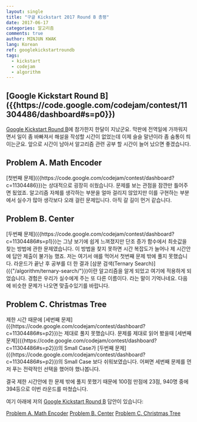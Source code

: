 ```yaml
---
layout: single
title: "구글 Kickstart 2017 Round B 총평"
date: 2017-06-17
categories: 알고리즘
comments: true
author: MINJUN KWAK
lang: Korean
ref: googlekickstartroundb
tags:
  - kickstart
  - codejam
  - algorithm
---
```


<h2>[Google Kickstart Round B]({{https://code.google.com/codejam/contest/11304486/dashboard#s=p0}})</h2>

[Google Kickstart Round B]({{https://code.google.com/codejam/contest/11304486/dashboard#s=p0}})에 참가한지 한달이 지났군요.
막판에 전역일에 가까워지면서 일이 좀 바빠져서 해설을 작성할 시간이 없었는데 이제 슬슬 말년이라 좀 숨통이 틔이는군요.
앞으로 시간이 남아서 알고리즘 관련 공부 할 시간이 늘어 났으면 좋겠습니다.

<h2>Problem A. Math Encoder</h2>
[첫번째 문제]({{https://code.google.com/codejam/contest/dashboard?c=11304486}})는 상대적으로 굉장히 쉬웠습니다. 문제를 보는 관점을 잠깐만 틀어주면 됬었죠.
알고리즘 자체를 생각하는 부분을 얼마 걸리지 않았지만 이를 구현하는 부분에서 실수가 많아 생각보다 오래 걸린 문제입니다. 아직 갈 길이 먼거 같습니다.

<h2>Problem B. Center</h2>
[두번째 문제]({{https://code.google.com/codejam/contest/dashboard?c=11304486#s=p1}})는 그냥 보기에 쉽게 느껴졌지만 단조 증가 함수에서 최솟값을 찾는 방법에 관한 문제였습니다.
이 방법을 찾지 못하면 시간 복잡도가 늘어나 제 시간안에 답안 제출이 불가능 했죠.
저는 여기서 애를 먹어서 첫번째 문제 밖에 풀지 못했습니다.
라운드가 끝난 후 공부를 더 한 결과 [삼분 검색(Ternary Search)]({{"/algorithm/ternary-search/"}})이란 알고리즘을 알게 되었고 여기에 적용하게 되었습니다.
경험은 우리가 실수에게 주는 또 다른 이름이다. 라는 말이 기억나네요. 다음에 비슷한 문제가 나오면 맞출수있기를 바랍니다.

<h2>Problem C. Christmas Tree</h2>
제한 시간 때문에 [세번째 문제]({{https://code.google.com/codejam/contest/dashboard?c=11304486#s=p2}})는 제대로 풀지 못했습니다.
문제를 제대로 읽어 봤을때 [세번째 문제]({{https://code.google.com/codejam/contest/dashboard?c=11304486#s=p2}})의 Small Case가 [두번째 문제]({{https://code.google.com/codejam/contest/dashboard?c=11304486#s=p2}})의 Small Case 보다 쉬워보였습니다.
어쩌면 세번째 문제를 먼저 푸는 전략적인 선택을 했어야 했나봅니다.


결국 제한 시간안에 한 문제 밖에 풀지 못했기 때문에 100점 만점에 23점, 940명 중에 394등으로 이번 라운드를 마쳤습니다.


여기 아래에 저의 [Google Kickstart Round B]({{https://code.google.com/codejam/contest/11304486/dashboard#s=p0}}) 답안이 있습니다:

[Problem A. Math Encoder]({{https://minjunkwak.github.io/algorithm/google-kickstart-roundb-1/}})
[Problem B. Center]({{https://minjunkwak.github.io/algorithm/google-kickstart-roundb-2/}})
[Problem C. Christmas Tree]({{https://minjunkwak.github.io/algorithm/google-kickstart-roundb-3/}})

